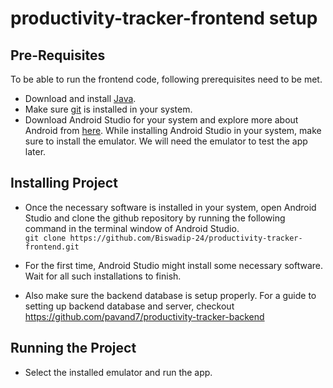 # productivity-tracker-frontend setup

## Pre-Requisites
To be able to run the frontend code, following prerequisites need to be met.<br />
* Download and install [Java](https://www.oracle.com/java/technologies/downloads/).<br />
* Make sure [git](https://git-scm.com/downloads) is installed in your system.<br />
* Download Android Studio for your system and explore more about Android from [here](https://developer.android.com/studio). While installing Android Studio in your system, make sure to install the emulator. We will need the emulator to test the app later.

## Installing Project
- Once the necessary software is installed in your system, open Android Studio and clone the github repository by running the following command in the terminal window of Android Studio.<br/>
`git clone https://github.com/Biswadip-24/productivity-tracker-frontend.git`

- For the first time, Android Studio might install some necessary software. Wait for all such installations to finish. 

- Also make sure the backend database is setup properly. For a guide to setting up backend database and server, checkout https://github.com/pavand7/productivity-tracker-backend 

## Running the Project
- Select the installed emulator and run the app.

